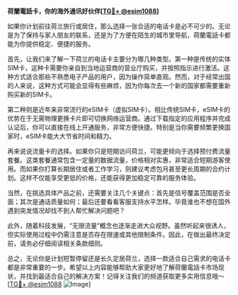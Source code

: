 **荷蘭電話卡，你的海外通讯好伙伴[[TG💪+ @esim1088](https://t.me/s/esim1088)]**

如果你计划前往荷兰旅行或居住，那么选择一张合适的电话卡是必不可少的。无论是为了保持与家人朋友的联系，还是为了方便在陌生的城市里导航，荷蘭電話卡都能为你提供稳定、便捷的服务。

首先，让我们来了解一下荷兰的电话卡主要分为哪几种类型。第一种是传统的实体SIM卡，这种卡需要你亲自到当地运营商的营业厅购买，并按照指示进行激活。这种方式适合那些不熟悉电子产品的用户，因为操作简单直观。然而，对于经常出国的人来说，这种方式可能会显得有些麻烦，因为你每次去一个新的国家都需要重新购买新的SIM卡。

第二种则是近年来非常流行的eSIM卡（虚拟SIM卡）。相比传统SIM卡，eSIM卡的优势在于无需物理更换卡片即可切换网络运营商。通过下载指定的应用程序并完成认证后，你可以直接在线上开通服务，非常方便快捷。特别是当你需要频繁更换国家时，eSIM卡能大大节省时间和精力。

再来说说流量卡的选择。如果你只是短期访问荷兰，可能更倾向于选择预付费流量套餐。这类套餐通常包含一定量的数据流量，价格相对实惠，非常适合短期游客使用。而如果你打算长期居住或者工作学习，则建议考虑包月甚至更长周期的合约计划。这样不仅能享受更低的价格，还能获得更加稳定可靠的服务体验。

当然，在挑选具体产品之前，还需要关注几个关键点：首先是信号覆盖范围是否全面；其次是通话质量如何；最后还要看看客服支持水平怎样。毕竟谁也不想在国外遇到突发情况却找不到人帮忙解决问题吧？

此外，随着科技发展，“无限流量”概念也逐渐走进大众视野。虽然听起来很诱人，但实际使用过程中仍需注意是否存在限速或其他限制条件。因此，在做出最终决定前，请务必仔细阅读相关条款细则。

总之，无论你是计划短暂停留还是长久定居荷兰，选择一款适合自己需求的电话卡都是非常重要的一步。希望以上内容能够帮助大家更好地了解荷蘭電話卡市场现状，并找到最适合自己的解决方案！记得关注我们的频道获取更多实用信息哦～[[TG💪+ @esim1088](https://t.me/s/esim1088) ![Image](https://i.postimg.cc/4NQfJmqS/Snipaste-2025-05-13-00-14-12.png)]
